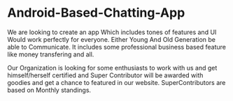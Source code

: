 # Android-Based-Chatting-App
We are looking to create an app Which includes tones of features and UI Would work perfectly for everyone. Either Young And Old Generation be able to Communicate. It includes some professional business based feature like money transfering and all.

Our Organization is looking for some enthusiasts to work with us and get himself/herself certified and Super Contributor will be awarded with goodies and get a chance to featured in our website. 
SuperContributors are based on Monthly standings.
